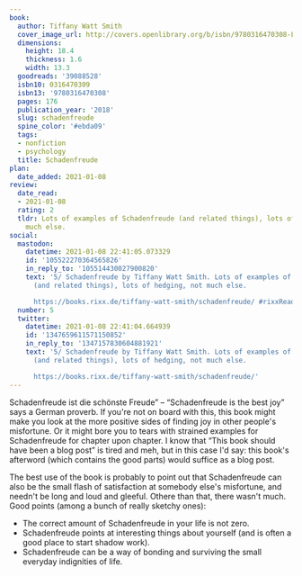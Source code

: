 ```yaml
---
book:
  author: Tiffany Watt Smith
  cover_image_url: http://covers.openlibrary.org/b/isbn/9780316470308-L.jpg
  dimensions:
    height: 18.4
    thickness: 1.6
    width: 13.3
  goodreads: '39088528'
  isbn10: 0316470309
  isbn13: '9780316470308'
  pages: 176
  publication_year: '2018'
  slug: schadenfreude
  spine_color: '#ebda09'
  tags:
  - nonfiction
  - psychology
  title: Schadenfreude
plan:
  date_added: 2021-01-08
review:
  date_read:
  - 2021-01-08
  rating: 2
  tldr: Lots of examples of Schadenfreude (and related things), lots of hedging, not
    much else.
social:
  mastodon:
    datetime: 2021-01-08 22:41:05.073329
    id: '105522270364565826'
    in_reply_to: '105514430027900820'
    text: '5/ Schadenfreude by Tiffany Watt Smith. Lots of examples of Schadenfreude
      (and related things), lots of hedging, not much else.

      https://books.rixx.de/tiffany-watt-smith/schadenfreude/ #rixxReads'
  number: 5
  twitter:
    datetime: 2021-01-08 22:41:04.664939
    id: '1347659611571150852'
    in_reply_to: '1347157830604881921'
    text: '5/ Schadenfreude by Tiffany Watt Smith. Lots of examples of Schadenfreude
      (and related things), lots of hedging, not much else.

      https://books.rixx.de/tiffany-watt-smith/schadenfreude/'
---
```


Schadenfreude ist die schönste Freude” – “Schadenfreude is the best joy” says a German proverb. If you're not on board
with this, this book might make you look at the more positive sides of finding joy in other people's misfortune. Or it
might bore you to tears with strained examples for Schadenfreude for chapter upon chapter. I know that “This book should
have been a blog post” is tired and meh, but in this case I'd say: this book's afterword (which contains the good parts)
would suffice as a blog post.

The best use of the book is probably to point out that Schadenfreude can also be the small flash of satisfaction at
somebody else's misfortune, and needn't be long and loud and gleeful. Othere than that, there wasn't much. Good points
(among a bunch of really sketchy ones):

- The correct amount of Schadenfreude in your life is not zero.
- Schadenfreude points at interesting things about yourself (and is often a good place to start shadow work).
- Schadenfreude can be a way of bonding and surviving the small everyday indignities of life.
